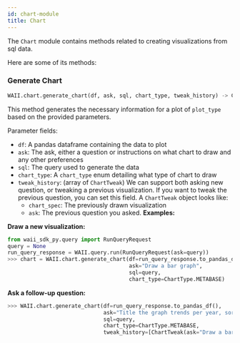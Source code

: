 ```yaml
---
id: chart-module
title: Chart
---
```



The `Chart` module contains methods related to creating visualizations from sql data.

Here are some of its methods:

### Generate Chart

```python
WAII.chart.generate_chart(df, ask, sql, chart_type, tweak_history) -> ChartGenerationResponse
```

This method generates the necessary information for a plot of `plot_type` based on the provided parameters.

Parameter fields:
- `df`: A pandas dataframe containing the data to plot
- `ask`: The ask, either a question or instructions on what chart to draw and any other preferences
- `sql`: The query used to generate the data
- `chart_type`: A `chart_type` enum detailing what type of chart to draw
- `tweak_history`: (array of `ChartTweak`) We can support both asking new question, or tweaking a previous visualization. If you want to tweak the previous question, you can set this field. A `ChartTweak` object looks like:
  - `chart_spec`: The previously drawn visualization
  - `ask`: The previous question you asked.
**Examples:**
    
**Draw a new visualization:**

```python
from waii_sdk_py.query import RunQueryRequest
query = None
run_query_response = WAII.query.run(RunQueryRequest(ask=query))
>>> chart = WAII.chart.generate_chart(df=run_query_response.to_pandas_df(), 
                                      ask="Draw a bar graph",
                                      sql=query,
                                      chart_type=ChartType.METABASE)
```

**Ask a follow-up question:**
```python
>>> WAII.chart.generate_chart(df=run_query_response.to_pandas_df(), 
                              ask="Title the graph trends per year, sort by year order descending",
                              sql=query,
                              chart_type=ChartType.METABASE,
                              tweak_history=[ChartTweak(ask="Draw a bar graph", chart_spec=chart.chart_spec)])
```
